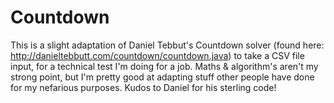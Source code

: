 # Countdown
This is a slight adaptation of Daniel Tebbut's Countdown solver (found here: http://danieltebbutt.com/countdown/countdown.java) to take a CSV file input, for a technical test I'm doing for a job. Maths & algorithm's aren't my strong point, but I'm pretty good at adapting stuff other people have done for my nefarious purposes. Kudos to Daniel for his sterling code!
